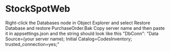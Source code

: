 # StockSpotWeb
Right-click the Databases node in Object Explorer and select Restore Database and restore PurchaseOrder.Bak
Copy server name and then paste it in appsettings.json and the string  should look like this
"DbConn": "Data Source=(your server name); Initial Catalog=CodesInventory; trusted_connection=yes;"
